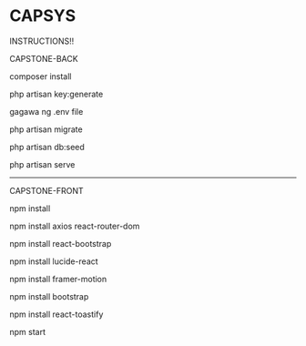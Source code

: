 # CAPSYS
INSTRUCTIONS!!


CAPSTONE-BACK

composer install 

php artisan key:generate

gagawa ng .env file

php artisan migrate

php artisan db:seed

php artisan serve


----------------------------------------------------------
CAPSTONE-FRONT

npm install

npm install axios react-router-dom

npm install react-bootstrap

npm install lucide-react

npm install framer-motion

npm install bootstrap

npm install react-toastify


npm start
